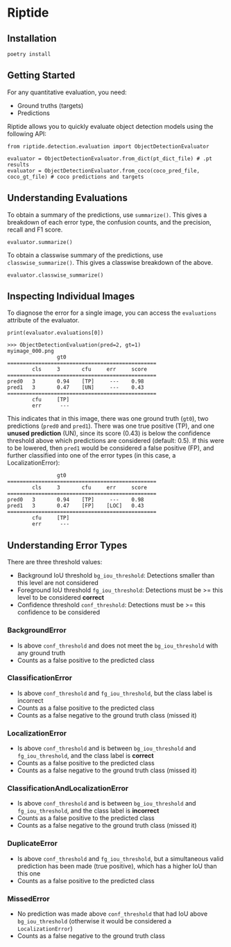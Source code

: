 # Riptide

## Installation
```
poetry install
```

## Getting Started
For any quantitative evaluation, you need:
- Ground truths (targets)
- Predictions

Riptide allows you to quickly evaluate object detection models using the following API:
```
from riptide.detection.evaluation import ObjectDetectionEvaluator

evaluator = ObjectDetectionEvaluator.from_dict(pt_dict_file) # .pt results
evaluator = ObjectDetectionEvaluator.from_coco(coco_pred_file, coco_gt_file) # coco predictions and targets
```

## Understanding Evaluations
To obtain a summary of the predictions, use `summarize()`. This gives a breakdown of each error type, the confusion counts, and the precision, recall and F1 score.
```
evaluator.summarize()
```

To obtain a classwise summary of the predictions, use `classwise_summarize()`. This gives a classwise breakdown of the above.
```
evaluator.classwise_summarize()
```

## Inspecting Individual Images
To diagnose the error for a single image, you can access the `evaluations` attribute of the evaluator.
```
print(evaluator.evaluations[0])

>>> ObjectDetectionEvaluation(pred=2, gt=1)
myimage_000.png
                gt0
================================================
        cls     3       cfu     err     score
================================================
pred0   3       0.94    [TP]     ---    0.98
pred1   3       0.47    [UN]     ---    0.43
================================================
        cfu     [TP]
        err      --- 
```
This indicates that in this image, there was one ground truth (`gt0`), two predictions (`pred0` and `pred1`). There was one true positive (TP), and one **unused prediction** (UN), since its score (0.43) is below the confidence threshold above which predictions are considered (default: 0.5). If this were to be lowered, then `pred1` would be considered a false positive (FP), and further classified into one of the error types (in this case, a LocalizationError):
```
                gt0
================================================
        cls     3       cfu     err     score
================================================
pred0   3       0.94    [TP]     ---    0.98
pred1   3       0.47    [FP]    [LOC]   0.43
================================================
        cfu     [TP]
        err      --- 
```

## Understanding Error Types
There are three threshold values:
- Background IoU threshold `bg_iou_threshold`: Detections smaller than this level are not considered
- Foreground IoU threshold `fg_iou_threshold`: Detections must be >= this level to be considered **correct**
- Confidence threshold `conf_threshold`: Detections must be >= this confidence to be considered

### BackgroundError
- Is above `conf_threshold` and does not meet the `bg_iou_threshold` with any ground truth
- Counts as a false positive to the predicted class

### ClassificationError
- Is above `conf_threshold` and `fg_iou_threshold`, but the class label is incorrect
- Counts as a false positive to the predicted class
- Counts as a false negative to the ground truth class (missed it)

### LocalizationError
- Is above `conf_threshold` and is between `bg_iou_threshold` and `fg_iou_threshold`, and the class label is **correct**
- Counts as a false positive to the predicted class
- Counts as a false negative to the ground truth class (missed it)

### ClassificationAndLocalizationError
- Is above `conf_threshold` and is between `bg_iou_threshold` and `fg_iou_threshold`, and the class label is **incorrect**
- Counts as a false positive to the predicted class
- Counts as a false negative to the ground truth class (missed it)

### DuplicateError
- Is above `conf_threshold` and `fg_iou_threshold`, but a simultaneous valid prediction has been made (true positive), which has a higher IoU than this one
- Counts as a false positive to the predicted class

### MissedError
- No prediction was made above `conf_threshold` that had IoU above `bg_iou_threshold` (otherwise it would be considered a `LocalizationError`)
- Counts as a false negative to the ground truth class